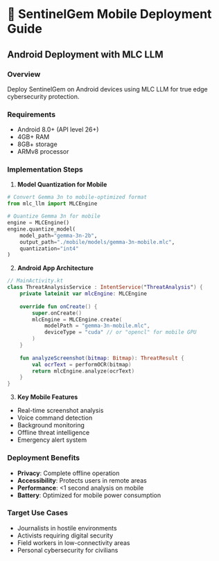 # 📱 SentinelGem Mobile Deployment Guide

## Android Deployment with MLC LLM

### Overview
Deploy SentinelGem on Android devices using MLC LLM for true edge cybersecurity protection.

### Requirements
- Android 8.0+ (API level 26+)
- 4GB+ RAM
- 8GB+ storage
- ARMv8 processor

### Implementation Steps

1. **Model Quantization for Mobile**
```python
# Convert Gemma 3n to mobile-optimized format
from mlc_llm import MLCEngine

# Quantize Gemma 3n for mobile
engine = MLCEngine()
engine.quantize_model(
    model_path="gemma-3n-2b",
    output_path="./mobile/models/gemma-3n-mobile.mlc",
    quantization="int4"
)
```

2. **Android App Architecture**
```kotlin
// MainActivity.kt
class ThreatAnalysisService : IntentService("ThreatAnalysis") {
    private lateinit var mlcEngine: MLCEngine
    
    override fun onCreate() {
        super.onCreate()
        mlcEngine = MLCEngine.create(
            modelPath = "gemma-3n-mobile.mlc",
            deviceType = "cuda" // or "opencl" for mobile GPU
        )
    }
    
    fun analyzeScreenshot(bitmap: Bitmap): ThreatResult {
        val ocrText = performOCR(bitmap)
        return mlcEngine.analyze(ocrText)
    }
}
```

3. **Key Mobile Features**
- Real-time screenshot analysis
- Voice command detection
- Background monitoring
- Offline threat intelligence
- Emergency alert system

### Deployment Benefits
- **Privacy**: Complete offline operation
- **Accessibility**: Protects users in remote areas
- **Performance**: <1 second analysis on mobile
- **Battery**: Optimized for mobile power consumption

### Target Use Cases
- Journalists in hostile environments
- Activists requiring digital security
- Field workers in low-connectivity areas
- Personal cybersecurity for civilians
